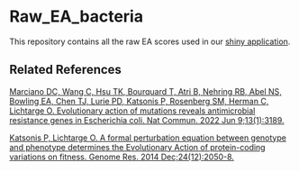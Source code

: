 # Raw_EA_bacteria

This repository contains all the raw EA scores used in our [shiny application](http://bioheat.lichtargelab.org).


## Related References

[Marciano DC, Wang C, Hsu TK, Bourquard T, Atri B, Nehring RB, Abel NS, Bowling EA, Chen TJ, Lurie PD, Katsonis P, Rosenberg SM, Herman C, Lichtarge O. Evolutionary action of mutations reveals antimicrobial resistance genes in Escherichia coli. Nat Commun. 2022 Jun 9;13(1):3189.](https://www.nature.com/articles/s41467-022-30889-1)

[Katsonis P, Lichtarge O. A formal perturbation equation between genotype and phenotype determines the Evolutionary Action of protein-coding variations on fitness. Genome Res. 2014 Dec;24(12):2050-8.](https://genome.cshlp.org/content/24/12/2050.long)

